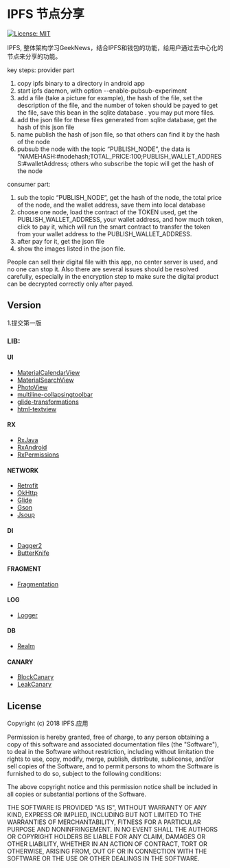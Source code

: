 # IPFS 节点分享

[![License: MIT](https://img.shields.io/badge/License-MIT-yellow.svg)](https://opensource.org/licenses/MIT)

IPFS, 整体架构学习GeekNews，结合IPFS和钱包的功能，给用户通过去中心化的节点来分享的功能。

key steps:
provider part
1. copy ipfs binary to a directory in android app
2. start ipfs daemon, with option --enable-pubsub-experiment
3. add a file (take a picture for example), the hash of the file, set the description of the file, and the number of token should be payed to get the file, save this bean in the sqlite database . you may put more files.
4. add the json file for these files generated from sqlite database, get the hash of this json file
5. name publish the hash of json file, so that others can find it by the hash of the node
6. pubsub the node with the topic “PUBLISH_NODE”, the data is "NAMEHASH:#nodehash;TOTAL_PRICE:100;PUBLISH_WALLET_ADDRESS:#walletAddress; others who subscribe the topic will get the hash of the node

consumer part:
1. sub the topic “PUBLISH_NODE”, get the hash of the node, the total price of the node, and the wallet address, save them into local database
2. choose one node, load the contract of the TOKEN used, get the PUBLISH_WALLET_ADDRESS, your wallet address, and how much token, click to pay it, which will run the smart contract to transfer the token from your wallet address to the PUBLISH_WALLET_ADDRESS.
3. after pay for it, get the json file
4. show the images listed in the json file.

People can sell their digital file with this app, no center server is used, and no one can stop it.
Also there are several issues should be resolved carefully, especially in the encryption step to make sure the digital product can be decrypted correctly only after payed.

## Version


1.提交第一版


### LIB:
#### UI
* [MaterialCalendarView](https://github.com/prolificinteractive/material-calendarview)
* [MaterialSearchView](https://github.com/MiguelCatalan/MaterialSearchView)
* [PhotoView](https://github.com/chrisbanes/PhotoView)
* [multiline-collapsingtoolbar](https://github.com/opacapp/multiline-collapsingtoolbar)
* [glide-transformations](https://github.com/wasabeef/glide-transformations)
* [html-textview](https://github.com/SufficientlySecure/html-textview)

#### RX

* [RxJava](https://github.com/ReactiveX/RxJava)
* [RxAndroid](https://github.com/ReactiveX/RxAndroid)
* [RxPermissions](https://github.com/tbruyelle/RxPermissions)

#### NETWORK

* [Retrofit](https://github.com/square/retrofit)
* [OkHttp](https://github.com/square/okhttp)
* [Glide](https://github.com/bumptech/glide)
* [Gson](https://github.com/google/gson)
* [Jsoup](https://github.com/jhy/jsoup)

#### DI

* [Dagger2](https://github.com/google/dagger)
* [ButterKnife](https://github.com/JakeWharton/butterknife)

#### FRAGMENT

* [Fragmentation](https://github.com/YoKeyword/Fragmentation)

#### LOG

* [Logger](https://github.com/orhanobut/logger)

#### DB

* [Realm](https://github.com/realm/realm-java)

#### CANARY

* [BlockCanary](https://github.com/markzhai/AndroidPerformanceMonitor)
* [LeakCanary](https://github.com/square/leakcanary)

## License

Copyright (c) 2018 IPFS.应用

Permission is hereby granted, free of charge, to any person obtaining a copy of this software and associated documentation files (the "Software"), to deal in the Software without restriction, including without limitation the rights to use, copy, modify, merge, publish, distribute, sublicense, and/or sell copies of the Software, and to permit persons to whom the Software is furnished to do so, subject to the following conditions:

The above copyright notice and this permission notice shall be included in all copies or substantial portions of the Software.

THE SOFTWARE IS PROVIDED "AS IS", WITHOUT WARRANTY OF ANY KIND, EXPRESS OR IMPLIED, INCLUDING BUT NOT LIMITED TO THE WARRANTIES OF MERCHANTABILITY, FITNESS FOR A PARTICULAR PURPOSE AND NONINFRINGEMENT. IN NO EVENT SHALL THE AUTHORS OR COPYRIGHT HOLDERS BE LIABLE FOR ANY CLAIM, DAMAGES OR OTHER LIABILITY, WHETHER IN AN ACTION OF CONTRACT, TORT OR OTHERWISE, ARISING FROM, OUT OF OR IN CONNECTION WITH THE SOFTWARE OR THE USE OR OTHER DEALINGS IN THE SOFTWARE.


